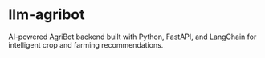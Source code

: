 # llm-agribot
AI-powered AgriBot backend built with Python, FastAPI, and LangChain for intelligent crop and farming recommendations.
